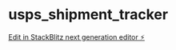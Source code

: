 # usps_shipment_tracker

[Edit in StackBlitz next generation editor ⚡️](https://stackblitz.com/~/github.com/chadpfaff/usps_shipment_tracker)
